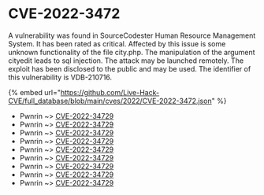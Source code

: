 # CVE-2022-3472

A vulnerability was found in SourceCodester Human Resource Management System. It has been rated as critical. Affected by this issue is some unknown functionality of the file city.php. The manipulation of the argument cityedit leads to sql injection. The attack may be launched remotely. The exploit has been disclosed to the public and may be used. The identifier of this vulnerability is VDB-210716.

{% embed url="https://github.com/Live-Hack-CVE/full_database/blob/main/cves/2022/CVE-2022-3472.json" %}


* Pwnrin ~> [CVE-2022-34729](https://www.alice-snow.ru/2022/database/cve-2022-3472/cve-2022-34729-pwnrin)
* Pwnrin ~> [CVE-2022-34729](https://www.alice-snow.ru/2022/database/cve-2022-3472/cve-2022-34729-pwnrin)
* Pwnrin ~> [CVE-2022-34729](https://www.alice-snow.ru/2022/database/cve-2022-3472/cve-2022-34729-pwnrin)
* Pwnrin ~> [CVE-2022-34729](https://www.alice-snow.ru/2022/database/cve-2022-3472/cve-2022-34729-pwnrin)
* Pwnrin ~> [CVE-2022-34729](https://www.alice-snow.ru/2022/database/cve-2022-3472/cve-2022-34729-pwnrin)
* Pwnrin ~> [CVE-2022-34729](https://www.alice-snow.ru/2022/database/cve-2022-3472/cve-2022-34729-pwnrin)
* Pwnrin ~> [CVE-2022-34729](https://www.alice-snow.ru/2022/database/cve-2022-3472/cve-2022-34729-pwnrin)
* Pwnrin ~> [CVE-2022-34729](https://www.alice-snow.ru/2022/database/cve-2022-3472/cve-2022-34729-pwnrin)
* Pwnrin ~> [CVE-2022-34729](https://www.alice-snow.ru/2022/database/cve-2022-3472/cve-2022-34729-pwnrin)